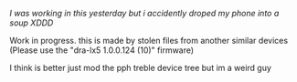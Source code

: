 *I was working in this yesterday but i accidently droped my phone into a soup XDDD*

Work in progress. this is made by stolen files from another similar devices (Please use the "dra-lx5 1.0.0.124 (10)" firmware)



I think is better just mod the pph treble device tree but im a weird guy
